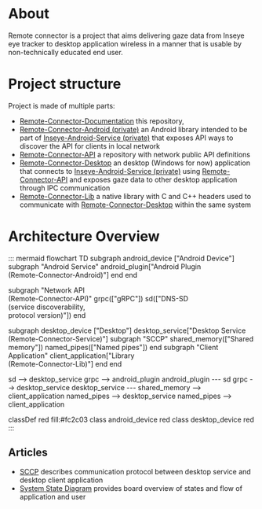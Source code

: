 # About

Remote connector is a project that aims delivering gaze data from Inseye eye tracker to desktop application wireless in a manner that is usable by non-technically educated end user.

# Project structure

Project is made of multiple parts:
- [Remote-Connector-Documentation](https://github.com/Inseye/Inseye-Remote-Connector-Documentation) this repository, 
- [Remote-Connector-Android (private)](https://github.com/Inseye/Remote-Connector-Android) an Android library intended to be part of [Inseye-Android-Service (private)](https://github.com/Inseye/Inseye-Android-Service) that exposes API ways to discover the API for clients in local network
- [Remote-Connector-API](https://github.com/Inseye/Inseye-Remote-Connector-API) a repository with network public API definitions
- [Remote-Connector-Desktop](https://github.com/Inseye/Inseye-Remote-Connector-Desktop) an desktop (Windows for now) application that connects to [Inseye-Android-Service (private)](https://github.com/Inseye/Inseye-Android-Service) using [Remote-Connector-API](https://github.com/Inseye/Inseye-Remote-Connector-API) and exposes gaze data to other desktop application through IPC communication
- [Remote-Connector-Lib](https://github.com/Inseye/Inseye-Remote-Connector-Lib) a native library with C and C++ headers used to communicate with [Remote-Connector-Desktop](https://github.com/Inseye/Inseye-Remote-Connector-Desktop) within the same system

# Architecture Overview

::: mermaid 
flowchart TD
subgraph android_device ["Android Device"]
subgraph "Android Service"
android_plugin["Android Plugin<br>(Remote-Connector-Android)"]
end
end

subgraph "Network API<br>(Remote-Connector-API)"
grpc(["gRPC"])
sd(["DNS-SD<br>(service discoverability,<br>protocol version)"]) 
end

subgraph desktop_device ["Desktop"]
desktop_service["Desktop Service<br>(Remote-Connector-Service)"]
subgraph "SCCP"
shared_memory(["Shared memory"])
named_pipes(["Named pipes"])
end
subgraph "Client Application"
client_application["Library<br>(Remote-Connector-Lib)"]
end
end


sd --> desktop_service
grpc --> android_plugin
android_plugin --- sd
grpc --> desktop_service
desktop_service --- shared_memory --> client_application
named_pipes --> desktop_service
named_pipes --> client_application


classDef red fill:#fc2c03
class android_device red
class desktop_device red
:::

## Articles
- [SCCP](./SCCP.md) describes communication protocol between desktop service and desktop client application
- [System State Diagram](./SystemStateDiagram.md) provides board overview of states and flow of application and user